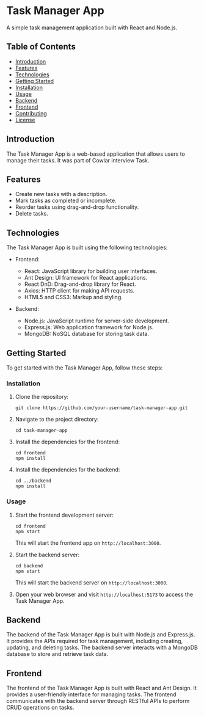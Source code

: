 # Task Manager App

A simple task management application built with React and Node.js.

## Table of Contents

- [Introduction](#introduction)
- [Features](#features)
- [Technologies](#technologies)
- [Getting Started](#getting-started)
- [Installation](#installation)
- [Usage](#usage)
- [Backend](#backend)
- [Frontend](#frontend)
- [Contributing](#contributing)
- [License](#license)

## Introduction

The Task Manager App is a web-based application that allows users to manage their tasks. It was part of Cowlar interview Task.

## Features

- Create new tasks with a description.
- Mark tasks as completed or incomplete.
- Reorder tasks using drag-and-drop functionality.
- Delete tasks.

## Technologies

The Task Manager App is built using the following technologies:

- Frontend:
  - React: JavaScript library for building user interfaces.
  - Ant Design: UI framework for React applications.
  - React DnD: Drag-and-drop library for React.
  - Axios: HTTP client for making API requests.
  - HTML5 and CSS3: Markup and styling.

- Backend:
  - Node.js: JavaScript runtime for server-side development.
  - Express.js: Web application framework for Node.js.
  - MongoDB: NoSQL database for storing task data.

## Getting Started

To get started with the Task Manager App, follow these steps:

### Installation

1. Clone the repository:

   ```shell
   git clone https://github.com/your-username/task-manager-app.git
   ```

2. Navigate to the project directory:

   ```shell
   cd task-manager-app
   ```

3. Install the dependencies for the frontend:

   ```shell
   cd frontend
   npm install
   ```

4. Install the dependencies for the backend:

   ```shell
   cd ../backend
   npm install
   ```

### Usage

1. Start the frontend development server:

   ```shell
   cd frontend
   npm start
   ```

   This will start the frontend app on `http://localhost:3000`.

2. Start the backend server:

   ```shell
   cd backend
   npm start
   ```

   This will start the backend server on `http://localhost:3000`.

3. Open your web browser and visit `http://localhost:5173` to access the Task Manager App.

## Backend

The backend of the Task Manager App is built with Node.js and Express.js. It provides the APIs required for task management, including creating, updating, and deleting tasks. The backend server interacts with a MongoDB database to store and retrieve task data.

## Frontend

The frontend of the Task Manager App is built with React and Ant Design. It provides a user-friendly interface for managing tasks. The frontend communicates with the backend server through RESTful APIs to perform CRUD operations on tasks.